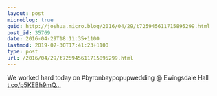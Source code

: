 ```yaml
---
layout: post
microblog: true
guid: http://joshua.micro.blog/2016/04/29/t725945611715895299.html
post_id: 35769
date: 2016-04-29T18:11:35+1100
lastmod: 2019-07-30T17:41:23+1100
type: post
url: /2016/04/29/t725945611715895299.html
---
```

We worked hard today on #byronbaypopupwedding @ Ewingsdale Hall [t.co/p5KEBh9mQ...](https://t.co/p5KEBh9mQd)
